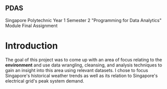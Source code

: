 ## PDAS
Singapore Polytechnic Year 1 Semester 2 "Programming for Data Analytics" Module Final Assignment

# Introduction
The goal of this project was to come up with an area of focus relating to the **environment** and use data wrangling, cleansing, and analysis techniques to gain an insight into this area using relevant datasets. I chose to focus Singapore's historical weather trends as well as its relation to Singapore's electrical grid's peak system demand.
